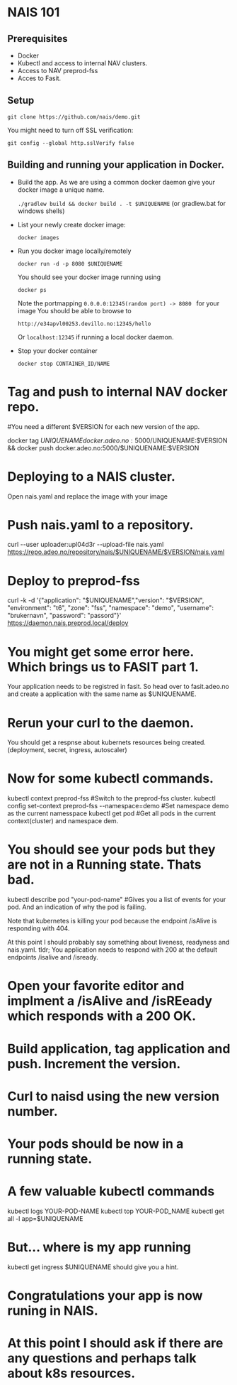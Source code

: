 # NAIS  101


## Prerequisites

 - Docker
 - Kubectl and access to internal NAV clusters. 
 - Access to NAV preprod-fss
 - Acces to Fasit. 

## Setup 

``
git clone https://github.com/nais/demo.git
``

You might need to turn off SSL verification:
 
`` git config --global http.sslVerify false ``

## Building and running your application in Docker.

 - Build the app. As we are using a common docker daemon give your docker image a unique name.

    ``
    ./gradlew build && docker build . -t $UNIQUENAME
    ``
 (or gradlew.bat for windows shells)
 
 - List your newly create docker image:
 
    `` docker images ``

 - Run you docker image locally/remotely

    `` docker run -d -p 8080 $UNIQUENAME ``

    You should see your docker image running using 

    `` docker ps `` 

    Note the portmapping  ``0.0.0.0:12345(random port) -> 8080 ``  for your image
    You should be able to browse to 

    `` http://e34apvl00253.devillo.no:12345/hello `` 

      Or `` localhost:12345 `` if running a local docker daemon.
    
 -  Stop your docker container 

    `` docker stop CONTAINER_ID/NAME ``



# Tag and push to internal NAV docker repo. 
#You need a different $VERSION for each new version of the app.

docker tag  $UNIQUENAME docker.adeo.no:5000/$UNIQUENAME:$VERSION  && docker push docker.adeo.no:5000/$UNIQUENAME:$VERSION 


# Deploying to a NAIS cluster.

Open nais.yaml and replace the image with your image

# Push nais.yaml to a repository.
curl --user uploader:upl04d3r --upload-file nais.yaml https://repo.adeo.no/repository/nais/$UNIQUENAME/$VERSION/nais.yaml

# Deploy to preprod-fss 

curl -k -d '{"application": "$UNIQUENAME","version": "$VERSION", "environment": "t6", "zone": "fss", "namespace": "demo", "username": "brukernavn", "password": "passord"}' https://daemon.nais.preprod.local/deploy

# You might get some error here. Which brings us to FASIT part 1. 

Your application needs to be registred in fasit. So head over to fasit.adeo.no 
and create a application with the same name as $UNIQUENAME. 

# Rerun your curl to the daemon. 

You should get a respnse about kubernets resources being created. (deployment, secret, ingress, autoscaler)

# Now for some kubectl commands. 

kubectl context preprod-fss #Switch to the preprod-fss cluster. 
kubectl config set-context preprod-fss --namespace=demo #Set namespace demo as the current namesspace
kubectl get pod #Get all pods in the current context(cluster) and namespace dem.


# You should see your pods but they are not in a Running state. Thats bad.
kubectl describe pod "your-pod-name" #Gives you a list of events for your pod. And an indication of why the pod is failing.

Note that kubernetes is killing your pod because the endpoint /isAlive is responding with 404. 

At this point I should probably say something about liveness, readyness and nais.yaml. 
tldr; You application needs to respond with 200 at the default endpoints /isalive and /isready.


# Open your favorite editor and implment a /isAlive and /isREeady which responds with a 200 OK.

# Build application, tag application and push. Increment the version. 

# Curl to naisd  using the new version number.

# Your pods should be now in a running state. 

# A few valuable  kubectl commands

kubectl logs YOUR-POD-NAME
kubectl top YOUR-POD_NAME
kubectl get all -l app=$UNIQUENAME

# But... where is my app running

kubectl get ingress $UNIQUENAME should give you a hint.

# Congratulations your app is now runing in NAIS.
# At this point I should ask if there are any questions and perhaps talk about k8s resources.


  



 

